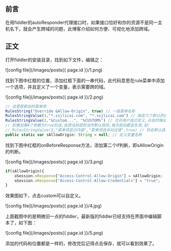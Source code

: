 <!-- ---
layout: post
title: fiddler配置可视化的跨域选择
#image: 6.jpg
excerpt: 在用fiddler的autoResponder代理接口时，如果接口恰好和你的资源不是同一主机名下，就会产生跨域的问题，此博客介绍如何方便、可视化地添加跨域。
category: 开发
tags: 前端 工具
date: 2017-07-08 16:15:34 +0800
--- -->

## 前言

在用fiddler的autoResponder代理接口时，如果接口恰好和你的资源不是同一主机名下，就会产生跨域的问题，此博客介绍如何方便、可视化地添加跨域。

## 正文

打开fiddler的安装目录，找到如下文件，编辑之：

![config file](/images/posts{{ page.id }}/1.png)

找到下图中红框的位置，添加红框下面的一串代码，此代码意思在rule菜单中添加一个选项，并且定义了一个变量，表示需要跨的域。

![config file](/images/posts{{ page.id }}/2.png)

``` javascript
// 这里是新加的菜单项
RulesString("Override &Allow-Origin", true) // 一级菜单名称
RulesStringValue(1,"*.ssjlicai.com", "*.ssjlicai.com") // 指定几个默认的的选项
RulesStringValue(2,"&Custom...", "%CUSTOM%") // 允许用户自已定义,点击时弹出输入
// 如果加第4个参数为true的话,会把当前规则当作默认规则,每次启动都会生效,如:
// RulesStringValue(3,"菜单项显示内容","菜单项选中对应值",true) // 将会默认选中此项
public static var sAllowOrigin: String = null; // 定义变量名称
```

找到下图中红框的onBeforeResponse方法，添加第二个if判断，即sAllowOrigin的判断。

![config file](/images/posts{{ page.id }}/3.png)

``` javascript
if(sAllowOrigin){
    oSession.oResponse["Access-Control-Allow-Origin"] = sAllowOrigin;
    oSession.oResponse["Access-Control-Allow-Credentials"] = "true";
}
```

效果图如下，点击custom可以自定义。

![config file](/images/posts{{ page.id }}/4.jpg)

上面截图中的是稍微旧一点的fiddler，最新版的fiddler已经支持在界面中编辑脚本了，如下图：

![config file](/images/posts{{ page.id }}/5.png)

添加的代码和位置都是一样的，修改完后记得点击保存，就可以看到效果了。
